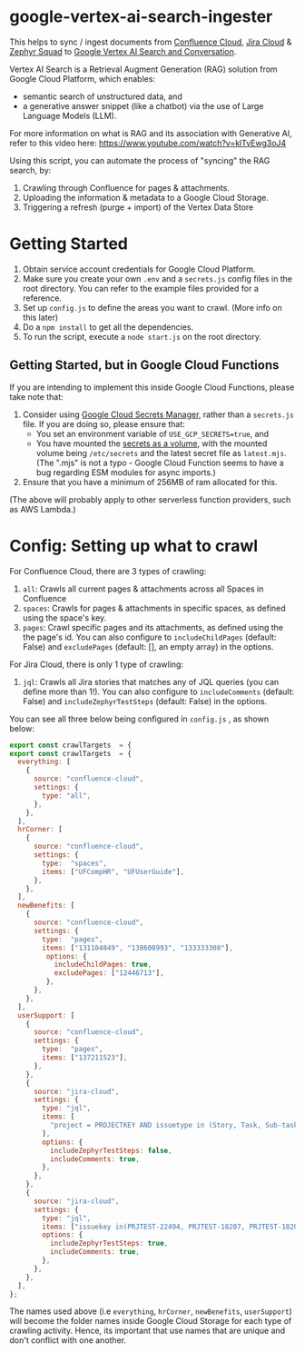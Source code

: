 
# google-vertex-ai-search-ingester
 
This helps to sync / ingest documents from [Confluence Cloud](https://support.atlassian.com/confluence-cloud/docs/what-is-confluence-cloud/), [Jira Cloud](https://www.atlassian.com/software/jira/guides/getting-started/introduction#what-is-jira-software) & [Zephyr Squad](https://smartbear.com/test-management/zephyr-squad/) to [Google Vertex AI Search and Conversation](https://cloud.google.com/vertex-ai-search-and-conversation?hl=en).  

Vertex AI Search is a Retrieval Augment Generation (RAG) solution from Google Cloud Platform, which enables:
-  semantic search of unstructured data, and
- a generative answer snippet (like a chatbot) via the use of Large Language Models (LLM).

For more information on what is RAG and its association with Generative AI, refer to this video here: https://www.youtube.com/watch?v=klTvEwg3oJ4

Using this script, you can automate the process of "syncing" the RAG search, by:
1. Crawling through Confluence for pages & attachments.
2. Uploading the information & metadata to a Google Cloud Storage.
3. Triggering a refresh (purge + import) of the Vertex Data Store

# Getting Started
1. Obtain service account credentials for Google Cloud Platform.
2. Make sure you create your own `.env` and a `secrets.js` config files in the root directory. You can refer to the example files provided for a reference.
3. Set up `config.js` to define the areas you want to crawl. (More info on this later)
4. Do a `npm install` to get all the dependencies.
5. To run the script, execute a `node start.js` on the root directory.

## Getting Started, but in Google Cloud Functions

If you are intending to implement this inside Google Cloud Functions, please take note that:
1. Consider using [Google Cloud Secrets Manager,](https://cloud.google.com/security/products/secret-manager) rather than a `secrets.js` file. If you are doing so, please ensure that: 
	- You set an environment variable of `USE_GCP_SECRETS=true`, and 
	- You have mounted the [secrets as a volume](https://cloud.google.com/functions/docs/configuring/secrets#mounting_the_secret_as_a_volume), with the mounted volume being `/etc/secrets`  and the latest secret file as `latest.mjs`.  (The ".mjs" is not a typo - Google Cloud Function seems to have a bug regarding ESM modules for async imports.)
2. Ensure that you have a minimum of 256MB of ram allocated for this.

(The above will probably apply to other serverless function providers, such as AWS Lambda.)

# Config: Setting up what to crawl

For Confluence Cloud, there are 3 types of crawling:
1. `all`: Crawls all current pages & attachments across all Spaces in Confluence
2. `spaces`: Crawls for pages & attachments in specific spaces, as defined using the space's key.
3. `pages`: Crawl specific pages and its attachments, as defined using the the page's id. You can also configure to `includeChildPages` (default: False) and `excludePages` (default: [], an empty array) in the options.

For Jira Cloud, there is only 1 type of crawling:
1. `jql`: Crawls all Jira stories that matches any of JQL queries (you can define more than 1!). You can also configure to `includeComments` (default: False) and `includeZephyrTestSteps` (default: False) in the options.

You can see all three below being configured in `config.js` , as shown below:

```js
export const crawlTargets  = {
export const crawlTargets  = {
  everything: [
    {
      source: "confluence-cloud",
      settings: {
        type: "all",
      },
    },
  ],
  hrCorner: [
    {
      source: "confluence-cloud",
      settings: {
        type:  "spaces",
        items: ["UFCompHR", "UFUserGuide"],
      },
    },
  ],
  newBenefits: [
    {
      source: "confluence-cloud",
      settings: {
        type:  "pages",
        items: ["131104849", "138608993", "133333308"],
         options: {
           includeChildPages: true,
           excludePages: ["12446713"],
         },
      },
    },
  ],
  userSupport: [
    {
      source: "confluence-cloud",
      settings: {
        type:  "pages",
        items: ["137211523"],
      },
    },
    {
      source: "jira-cloud",
      settings: {
        type: "jql",
        items: [
          "project = PROJECTKEY AND issuetype in (Story, Task, Sub-task) AND status = Done AND description is not EMPTY ORDER BY updated DESC",
        ],
        options: {
          includeZephyrTestSteps: false,
          includeComments: true,
        },
      },
    },
    {
      source: "jira-cloud",
      settings: {
        type: "jql",
        items: ["issuekey in(PRJTEST-22494, PRJTEST-18207, PRJTEST-18208)"],
        options: {
          includeZephyrTestSteps: true,
          includeComments: true,
        },
      },
    },
  ],
};
```

The names used above (i.e `everything`, `hrCorner`, `newBenefits`, `userSupport`) will become the folder names inside Google Cloud Storage for each type of crawling activity. Hence, its important that use names that are unique and don't conflict with one another.
